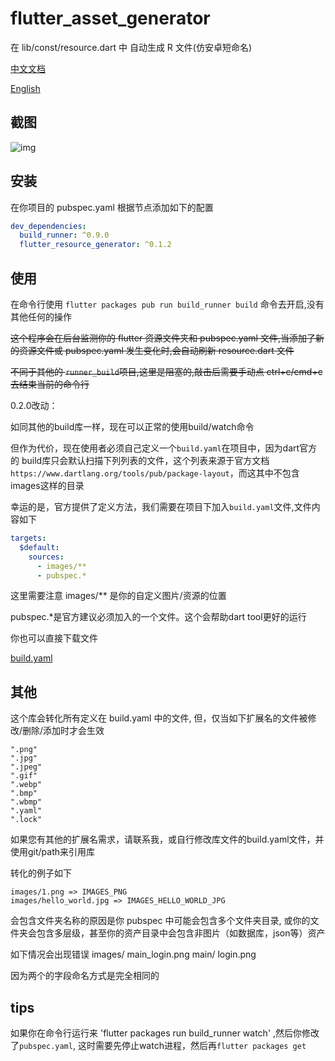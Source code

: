 # flutter_asset_generator

在 lib/const/resource.dart 中 自动生成 R 文件(仿安卓短命名)

[中文文档](https://github.com/CaiJingLong/flutter_resource_generator/blob/master/README_CHN.md)

[English](https://github.com/CaiJingLong/flutter_resource_generator)

## 截图

![img](https://github.com/CaiJingLong/some_asset/blob/master/flutter_resource_generator.gif)

## 安装

在你项目的 pubspec.yaml
根据节点添加如下的配置

```yaml
dev_dependencies:
  build_runner: ^0.9.0
  flutter_resource_generator: ^0.1.2
```

## 使用

在命令行使用 `flutter packages pub run build_runner build` 命令去开启,没有其他任何的操作

~~这个程序会在后台监测你的 flutter 资源文件夹和 pubspec.yaml 文件,当添加了新的资源文件或 pubspec.yaml 发生变化时,会自动刷新 resource.dart 文件~~

~~不同于其他的 `runner_build`项目,这里是阻塞的,敲击后需要手动点 ctrl+c/cmd+c 去结束当前的命令行~~

0.2.0改动：

如同其他的build库一样，现在可以正常的使用build/watch命令

但作为代价，现在使用者必须自己定义一个`build.yaml`在项目中，因为dart官方的 build库只会默认扫描下列列表的文件，这个列表来源于官方文档`https://www.dartlang.org/tools/pub/package-layout`，而这其中不包含images这样的目录

幸运的是，官方提供了定义方法，我们需要在项目下加入`build.yaml`文件,文件内容如下

```yaml
targets:
  $default:
    sources:
      - images/**
      - pubspec.*
```

这里需要注意 images/** 是你的自定义图片/资源的位置

pubspec.*是官方建议必须加入的一个文件。这个会帮助dart tool更好的运行

你也可以直接下载文件

[build.yaml](https://github.com/CaiJingLong/flutter_resource_generator/releases/download/v0.2.0/build.yaml)

## 其他

这个库会转化所有定义在 build.yaml 中的文件, 但，仅当如下扩展名的文件被修改/删除/添加时才会生效

```
".png"
".jpg"
".jpeg"
".gif"
".webp"
".bmp"
".wbmp"
".yaml"
".lock"
```

如果您有其他的扩展名需求，请联系我，或自行修改库文件的build.yaml文件，并使用git/path来引用库

转化的例子如下

    images/1.png => IMAGES_PNG
    images/hello_world.jpg => IMAGES_HELLO_WORLD_JPG

会包含文件夹名称的原因是你 pubspec 中可能会包含多个文件夹目录, 或你的文件夹会包含多层级，甚至你的资产目录中会包含非图片（如数据库，json等）资产

如下情况会出现错误
  images/
    main_login.png
    main/
      login.png

因为两个的字段命名方式是完全相同的

## tips
如果你在命令行运行来 'flutter packages run build_runner watch' ,然后你修改了`pubspec.yaml`, 这时需要先停止watch进程，然后再`flutter packages get`